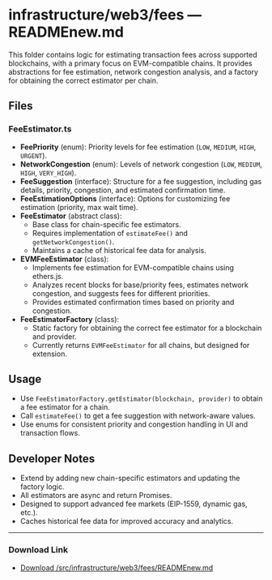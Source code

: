 # infrastructure/web3/fees — READMEnew.md

This folder contains logic for estimating transaction fees across supported blockchains, with a primary focus on EVM-compatible chains. It provides abstractions for fee estimation, network congestion analysis, and a factory for obtaining the correct estimator per chain.

## Files

### FeeEstimator.ts
- **FeePriority** (enum): Priority levels for fee estimation (`LOW`, `MEDIUM`, `HIGH`, `URGENT`).
- **NetworkCongestion** (enum): Levels of network congestion (`LOW`, `MEDIUM`, `HIGH`, `VERY_HIGH`).
- **FeeSuggestion** (interface): Structure for a fee suggestion, including gas details, priority, congestion, and estimated confirmation time.
- **FeeEstimationOptions** (interface): Options for customizing fee estimation (priority, max wait time).
- **FeeEstimator** (abstract class):
  - Base class for chain-specific fee estimators.
  - Requires implementation of `estimateFee()` and `getNetworkCongestion()`.
  - Maintains a cache of historical fee data for analysis.
- **EVMFeeEstimator** (class):
  - Implements fee estimation for EVM-compatible chains using ethers.js.
  - Analyzes recent blocks for base/priority fees, estimates network congestion, and suggests fees for different priorities.
  - Provides estimated confirmation times based on priority and congestion.
- **FeeEstimatorFactory** (class):
  - Static factory for obtaining the correct fee estimator for a blockchain and provider.
  - Currently returns `EVMFeeEstimator` for all chains, but designed for extension.

## Usage
- Use `FeeEstimatorFactory.getEstimator(blockchain, provider)` to obtain a fee estimator for a chain.
- Call `estimateFee()` to get a fee suggestion with network-aware values.
- Use enums for consistent priority and congestion handling in UI and transaction flows.

## Developer Notes
- Extend by adding new chain-specific estimators and updating the factory logic.
- All estimators are async and return Promises.
- Designed to support advanced fee markets (EIP-1559, dynamic gas, etc.).
- Caches historical fee data for improved accuracy and analytics.

---

### Download Link
- [Download /src/infrastructure/web3/fees/READMEnew.md](sandbox:/Users/neilbatchelor/Cursor/1/src/infrastructure/web3/fees/READMEnew.md)
